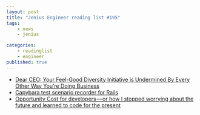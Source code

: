 ```yaml
---
layout: post
title: "Jenius Engineer reading list #195"
tags:
    - news
    - jenius

categories:
    - readinglist
    - engineer
published: true
---
```


- [Dear CEO: Your Feel-Good Diversity Initiative is Undermined By Every Other Way You’re Doing Business](http://www.pregamemagazine.com/dear-ceo-your-feel-good-diversity-initiative-is-undermined-by-every-other-way-youre-doing-business/)
- [Capybara test scenario recorder for Rails](https://github.com/amatsuda/heavens_door)
- [Opportunity Cost for developers — or how I stopped worrying about the future and learned to code for the present](https://medium.com/capgemini-dynamics-365-team/opportunity-cost-for-developers-a02aa3dc1035)
